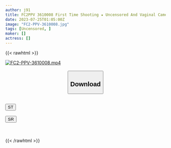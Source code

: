 ```yaml
---
author: j91
title: FC2PPV 3610008 First Time Shooting ★ Uncensored And Vaginal Camera As A Bonus ♀ 75 Sexual Harassment With A Cheerful Amateur Who Is At His Own Pace And Plenty Of Inside ♡
date: 2023-07-25T01:05:00Z
image: "FC2-PPV-3610008.jpg"
tags: [Uncensored, ]
maker: []
actress: []
---
```



{{< rawhtml >}}

<div class="video" data-videoid="kqdygGPlwrUOGAm">
    <a href="javascript:;">
        <img src="https://my.j91.asia/posts/FC2-PPV-3610008/FC2-PPV-3610008.jpg" width="WIDTH" height="HEIGHT" alt="FC2-PPV-3610008.mp4" loading="lazy">
    </a>
</div>

<script type="text/javascript" src="https://j91.asia/asset/on-demand-st.js"></script>

<br>
  <link rel="stylesheet" href="https://j91.asia/asset/bs5.css">
  
  <center>
  <button class="btn btn-primary" type="button" data-bs-toggle="collapse" data-bs-target=".multi-collapse" aria-expanded="false" aria-controls="multiCollapseExample1 multiCollapseExample2"><h2>Download</h2></button></center>
</p>
<div class="row">
  <div class="col">
    <div class="collapse multi-collapse" id="multiCollapseExample1">
      <div class="card card-body">
	      	      <br>
<div class="buttons">  
<a href="https://streamtape.to/v/kqdygGPlwrUOGAm"><button class="btn-hover color-3"><i class="fa fa-download"></i> ST</button></a></div>
    </div>
  </div>
</div>
  <div class="col">
    <div class="collapse multi-collapse" id="multiCollapseExample2">
      <div class="card card-body">
	      <br>
<div class="buttons">
    <a href="https://streamruby.com/5hy5tu02m46b.html"><button class="btn-hover color-9"><i class="fa fa-download"></i> SR</button></a></div>
<br><br>
      </div>
    </div>
  </div>
</div>

{{< /rawhtml >}}